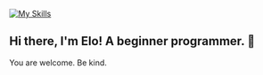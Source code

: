 [![My Skills](https://skillicons.dev/icons?i=github,gmail,linkedin,python,stackoverflow,vscode,windows&perline=31)](https://skillicons.dev)

## Hi there, I'm Elo! A beginner programmer.  👋

<!--
**eloaranathane/eloaranathane** is a ✨ _special_ ✨ repository because its `README.md` (this file) appears on your GitHub profile.

Here are some ideas to get you started:

- 🔭 I’m currently working on ...
- 🌱 I’m currently learning ...
- 👯 I’m looking to collaborate on ...
- 🤔 I’m looking for help with ...
- 💬 Ask me about ...
- 📫 How to reach me: ...
- 😄 Pronouns: ...
- ⚡ Fun fact: ...
-->
You are welcome. Be kind.
